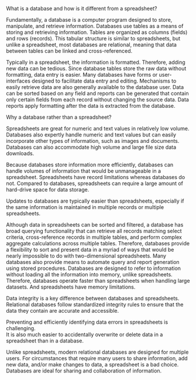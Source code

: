 What is a database and how is it different from a spreadsheet?

Fundamentally, a database is a computer program designed to store, manipulate, and retrieve information. Databases use tables as a means of storing and retrieving information. Tables are organized as columns (fields) and rows (records). This tabular structure is similar to spreadsheets, but unlike a spreadsheet, most databases are relational, meaning that data between tables can be linked and cross-referenced.

Typically in a spreadsheet, the information is formatted. Therefore, adding new data can be tedious. Since database tables store the raw data without formatting, data entry is easier. Many databases have forms or user-interfaces designed to facilitate data entry and editing. Mechanisms to easily retrieve data are also generally available to the database user. Data can be sorted based on any field and reports can be generated that contain only certain fields from each record without changing the source data. Data reports apply formatting after the data is extracted from the database.

Why a database rather than a spreadsheet?

Spreadsheets are great for numeric and text values in relatively low volume. Databases also expertly handle numeric and text values but can easily incorporate other types of information, such as images and documents. Databases can also accommodate high volume and large file size data downloads.

Because databases store information more efficiently, databases can handle volumes of information that would be unmanageable in a spreadsheet. Spreadsheets have record limitations whereas databases do not. Compared to databases, spreadsheets can require a large amount of hard-drive space for data storage.

Updates to databases are typically easier than spreadsheets, especially if the same information is maintained in multiple records or multiple spreadsheets. 

Although data in spreadsheets can be sorted and filtered, a database has broad querying functionality that can retrieve all records matching select criteria, cross-reference records in multiple tables, and perform complex aggregate calculations across multiple tables. Therefore, databases provide a flexibility to sort and present data in a myriad of ways that would be nearly impossible to do with two-dimensional spreadsheets. Many databases also provide means to automate query and report generation using stored procedures.
Databases are designed to refer to information without loading all the information into memory, unlike spreadsheets. Therefore, databases operate faster than spreadsheets when handling large datasets. And spreadsheets have memory limitations.

Data integrity is a key difference between databases and spreadsheets. Relational databases follow standardized integrity rules to ensure that the data they contain are accurate and accessible.

Preventing and efficiently identifying data errors in spreadsheets is challenging.  
It is also much easier to accidentally overwrite or delete data in a spreadsheet than in a database.

Unlike spreadsheets, modern relational databases are designed for multiple users. For circumstances that require many users to share information, add new data, and/or make changes to data, a spreadsheet is a bad choice. Databases are ideal for sharing and collaboration of information.

